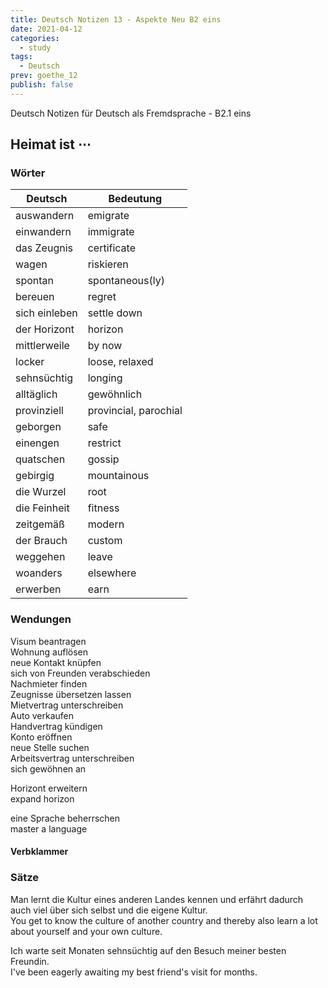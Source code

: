 ```yaml
---
title: Deutsch Notizen 13 - Aspekte Neu B2 eins
date: 2021-04-12
categories:
  - study
tags:
  - Deutsch
prev: goethe_12
publish: false
---
```


Deutsch Notizen für Deutsch als Fremdsprache - B2.1 eins

<!-- more -->

## Heimat ist $\cdots$

### Wörter

| Deutsch       | Bedeutung             |
| ------------- | --------------------- |
| auswandern    | emigrate              |
| einwandern    | immigrate             |
| das Zeugnis   | certificate           |
| wagen         | riskieren             |
| spontan       | spontaneous(ly)       |
| bereuen       | regret                |
| sich einleben | settle down           |
| der Horizont  | horizon               |
| mittlerweile  | by now                |
| locker        | loose, relaxed        |
| sehnsüchtig   | longing               |
| alltäglich    | gewöhnlich            |
| provinziell   | provincial, parochial |
| geborgen      | safe                  |
| einengen      | restrict              |
| quatschen     | gossip                |
| gebirgig      | mountainous           |
| die Wurzel    | root                  |
| die Feinheit  | fitness               |
| zeitgemäß     | modern                |
| der Brauch    | custom                |
| weggehen      | leave                 |
| woanders      | elsewhere             |
| erwerben      | earn                  |

### Wendungen

Visum beantragen  
Wohnung auflösen  
neue Kontakt knüpfen  
sich von Freunden verabschieden  
Nachmieter finden  
Zeugnisse übersetzen lassen  
Mietvertrag unterschreiben  
Auto verkaufen  
Handvertrag kündigen  
Konto eröffnen  
neue Stelle suchen  
Arbeitsvertrag unterschreiben  
sich gewöhnen an

Horizont erweitern  
expand horizon

eine Sprache beherrschen  
master a language

#### Verbklammer

### Sätze

Man lernt die Kultur eines anderen Landes kennen und erfährt dadurch auch viel über sich selbst und die eigene Kultur.  
You get to know the culture of another country and thereby also learn a lot about yourself and your own culture.

Ich warte seit Monaten sehnsüchtig auf den Besuch meiner besten Freundin.  
I've been eagerly awaiting my best friend's visit for months.
